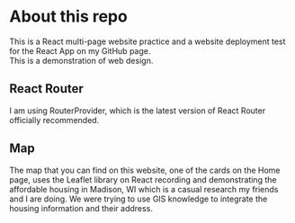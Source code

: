 # About this repo
This is a React multi-page website practice and a website deployment test for the React App on my GitHub page.<br>
This is a demonstration of web design.

## React Router
I am using RouterProvider, which is the latest version of React Router officially recommended.

## Map
The map that you can find on this website, one of the cards on the Home page, uses the Leaflet library on React recording and demonstrating the affordable housing in Madison, WI which is a casual research my friends and I are doing. We were trying to use GIS knowledge to integrate the housing information and their address.
